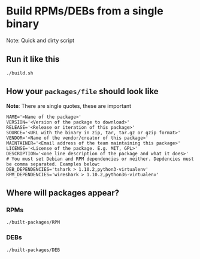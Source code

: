# Build RPMs/DEBs from a single binary

Note: Quick and dirty script

## Run it like this

```
./build.sh
```

## How your `packages/file` should look like

**Note**: There are single quotes, these are important

```
NAME='<Name of the package>'
VERSION='<Version of the package to download>'
RELEASE='<Release or iteration of this package>'
SOURCE='<URL with the binary in zip, tar, tar.gz or gzip format>'
VENDOR='<Name of the vendor/creator of this package>'
MAINTAINER='<Email address of the team maintaining this package>'
LICENSE='<License of the package. E.g. MIT, GPL>'
DESCRIPTION='<one line description of the package and what it does>'
# You must set Debian and RPM dependencies or neither. Depdencies must be comma separated. Examples below:
DEB_DEPENDENCIES='tshark > 1.10.2,python3-virtualenv'
RPM_DEPENDENCIES='wireshark > 1.10.2,python36-virtualenv'
```

## Where will packages appear?

### RPMs

```
./built-packages/RPM
```

### DEBs

```
./built-packages/DEB
```
